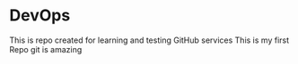 # DevOps
This is repo created for learning and testing GitHub services 
This is my first Repo
git is amazing 

